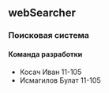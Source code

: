 ## webSearcher
### Поисковая система

#### Команда разработки
- Косач Иван 11-105
- Исмагилов Булат 11-105
